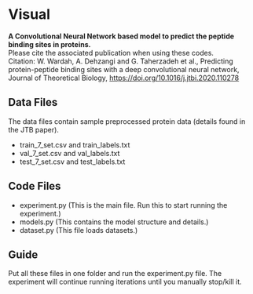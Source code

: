 # Visual
**A Convolutional Neural Network based model to predict the peptide binding sites in proteins.**\
Please cite the associated publication when using these codes.\
Citation: W. Wardah, A. Dehzangi and G. Taherzadeh et al., Predicting protein-peptide binding sites with a deep convolutional neural network, Journal of Theoretical Biology, https://doi.org/10.1016/j.jtbi.2020.110278

## Data Files
The data files contain sample preprocessed protein data (details found in the JTB paper).
- train_7_set.csv and train_labels.txt
- val_7_set.csv and val_labels.txt
- test_7_set.csv and test_labels.txt
## Code Files
- experiment.py (This is the main file. Run this to start running the experiment.)
- models.py (This contains the model structure and details.)
- dataset.py (This file loads datasets.)
## Guide
Put all these files in one folder and run the experiment.py file.
The experiment will continue running iterations until you manually stop/kill it.
